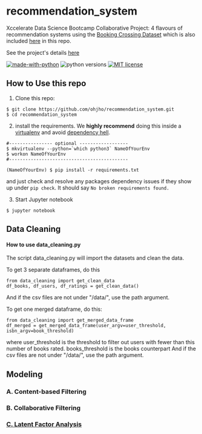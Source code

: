 # recommendation_system
Xccelerate Data Science Bootcamp Collaborative Project: 4 flavours of recommendation systems using the [Booking Crossing Dataset](http://www2.informatik.uni-freiburg.de/~cziegler/BX/) which is also included [here](data/) in this repo.

See the project's details [here](project_details.md)

[![made-with-python](https://img.shields.io/badge/Made%20with-Python-1f425f.svg)](https://www.python.org/)
![python versions](https://img.shields.io/badge/python-3.5%20%7C%203.6%20%7C%203.7-blue.svg)
[![MIT license](https://img.shields.io/badge/License-MIT-blue.svg)](https://lbesson.mit-license.org/)

## How to Use this repo
1. Clone this repo:
```
$ git clone https://github.com/ohjho/recommendation_system.git
$ cd recommendation_system
```
2. install the requirements. We **highly recommend** doing this inside a [virtualenv][url_virtualenv] and avoid [dependency hell](https://medium.com/knerd/the-nine-circles-of-python-dependency-hell-481d53e3e025).  
```
#---------------- optional ------------------
$ mkvirtualenv --python=`which python3` NameOfYourEnv
$ workon NameOfYourEnv
#--------------------------------------------

(NameOfYourEnv) $ pip install -r requirements.txt
```
and just check and resolve any packages dependency issues if they show up under `pip check`. It should say `No broken requirements found.`  

3. Start Jupyter notebook
```
$ jupyter notebook
```

## Data Cleaning
#### How to use data_cleaning.py
The script data_cleaning.py will import the datasets and clean the data.

To get 3 separate dataframes, do this
```
from data_cleaning import get_clean_data
df_books, df_users, df_ratings = get_clean_data()
```
And if the csv files are not under "/data/", use the path argument.

To get one merged dataframe, do this:
```
from data_cleaning import get_merged_data_frame
df_merged = get_merged_data_frame(user_argv=user_threshold, isbn_argv=book_threshold)
```
where user_threshold is the threshold to filter out users with fewer than this number of books rated.
books_threshold is the books counterpart
And if the csv files are not under "/data/", use the path argument.


## Modeling
### A. Content-based Filtering
### B. Collaborative Filtering
### [C. Latent Factor Analysis](latent_factor_analysis/)

[url_virtualenv]: https://virtualenvwrapper.readthedocs.io/en/latest/
